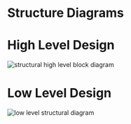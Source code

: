 # Structure Diagrams
# High Level Design
![structural high level block diagram](https://user-images.githubusercontent.com/87647027/161423502-0506b5e3-cd29-4d00-a3b3-7f8a96bcfc5d.jpeg)
# Low Level Design
![low level structural diagram](https://user-images.githubusercontent.com/87647027/161423505-1bfcc4e0-8af0-4a83-b56f-dd8efb86e611.jpeg)




